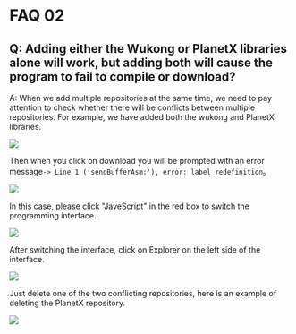 ﻿# FAQ 02
## Q: Adding either the Wukong or PlanetX libraries alone will work, but adding both will cause the program to fail to compile or download?
A: When we add multiple repositories at the same time, we need to pay attention to check whether there will be conflicts between multiple repositories.
For example, we have added both the wukong and PlanetX libraries.

![](https://wiki-media-ef.oss-cn-hongkong.aliyuncs.com//images/FAQ-microbit-02-01.png)

Then when you click on download you will be prompted with an error message`-> Line 1 ('sendBufferAsm:'), error: label redefinition`。

![](https://wiki-media-ef.oss-cn-hongkong.aliyuncs.com//images/FAQ-microbit-02-02.png)

In this case, please click "JaveScript" in the red box to switch the programming interface.

![](https://wiki-media-ef.oss-cn-hongkong.aliyuncs.com//images/FAQ-microbit-02-03.png)

 After switching the interface, click on Explorer on the left side of the interface.

![](https://wiki-media-ef.oss-cn-hongkong.aliyuncs.com//images/FAQ-microbit-02-04.png)

Just delete one of the two conflicting repositories, here is an example of deleting the PlanetX repository.

![](https://wiki-media-ef.oss-cn-hongkong.aliyuncs.com//images/FAQ-microbit-02-05.png)

